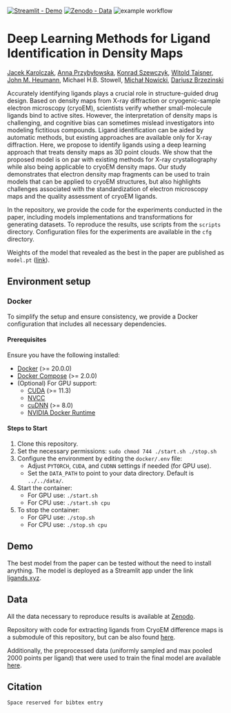 [![Streamlit - Demo](https://img.shields.io/badge/Streamlit-Demo-informational)](https://ligands.cs.put.poznan.pl)
[![Zenodo - Data](https://img.shields.io/badge/Zenodo-Data-informational)](https://zenodo.org/records/10908325)
![example workflow](https://github.com/jkarolczak/ligands-classification/actions/workflows/python-app.yml/badge.svg)


# Deep Learning Methods for Ligand Identification in Density Maps
[Jacek Karolczak](https://github.com/jkarolczak), [Anna Przybyłowska](https://github.com/annprzy), [Konrad Szewczyk](https://github.com/konradszewczyk), [Witold Taisner](https://github.com/wtaisner), [John M. Heumann](https://github.com/jmheumann), Michael H.B. Stowell, [Michał Nowicki](https://github.com/MichalNowicki?tab=repositories), [Dariusz Brzezinski](https://github.com/dabrze)

Accurately identifying ligands plays a crucial role in structure-guided drug design. 
Based on density maps from X-ray diffraction or cryogenic-sample electron microscopy (cryoEM), scientists verify whether small-molecule ligands bind to active sites. 
However, the interpretation of density maps is challenging, and cognitive bias can sometimes mislead investigators into modeling fictitious compounds. 
Ligand identification can be aided by automatic methods, but existing approaches are available only for X-ray diffraction. 
Here, we propose to identify ligands using a deep learning approach that treats density maps as 3D point clouds. 
We show that the proposed model is on par with existing methods for X-ray crystallography while also being applicable to cryoEM density maps. 
Our study demonstrates that electron density map fragments can be used to train models that can be applied to cryoEM structures, but also highlights challenges associated with the standardization of electron microscopy maps and the quality assessment of cryoEM ligands.

In the repository, we provide the code for the experiments conducted in the paper, including models implementations and transformations for generating datasets.
To reproduce the results, use scripts from the `scripts` directory. 
Configuration files for the experiments are available in the `cfg` directory.

Weights of the model that revealed as the best in the paper are published as `model.pt` ([link](https://github.com/jkarolczak/ligand-classification/blob/main/model.pt)).

## Environment setup

### Docker

To simplify the setup and ensure consistency, we provide a Docker configuration that includes all necessary dependencies.

#### Prerequisites

Ensure you have the following installed:

- [Docker](https://docs.docker.com/engine/install/) (>= 20.0.0)
- [Docker Compose](https://docker-docs.netlify.app/compose/install/#install-compose) (>= 2.0.0)
- (Optional) For GPU support:
  - [CUDA](https://developer.nvidia.com/cuda-downloads) (>= 11.3)
  - [NVCC](https://docs.nvidia.com/cuda/cuda-compiler-driver-nvcc/index.html)
  - [cuDNN](https://developer.nvidia.com/cudnn) (>= 8.0)
  - [NVIDIA Docker Runtime](https://developer.nvidia.com/nvidia-container-runtime)

#### Steps to Start

1. Clone this repository.
2. Set the necessary permissions: `sudo chmod 744 ./start.sh ./stop.sh`
3. Configure the environment by editing the `docker/.env` file:
   - Adjust `PYTORCH`, `CUDA`, and `CUDNN` settings if needed (for GPU use).
   - Set the `DATA_PATH` to point to your data directory. Default is `../../data/`.
4. Start the container:
   - For GPU use: `./start.sh`
   - For CPU use: `./start.sh cpu`
5. To stop the container:
   - For GPU use: `./stop.sh`
   - For CPU use: `./stop.sh cpu`

## Demo

The best model from the paper can be tested without the need to install anything. 
The model is deployed as a Streamlit app under the link [ligands.xyz](https://ligands.xyz).

## Data

All the data necessary to reproduce results is available at [Zenodo](https://zenodo.org/record/10908325).

Repository with code for extracting ligands from CryoEM difference maps is a submodule of this repository, but can be also found [here](https://github.com/dabrze/cryo-em-ligand-cutter/tree/6032b5701cad7a4db86f780b91c2078907e36e42).

Additionally, the preprocessed data (uniformly sampled and max pooled 2000 points per ligand) that were used to train the final model are available [here](https://ligands.blob.core.windows.net/ligands/blobs_uniform_2000_max.tar.gz).

## Citation
```
Space reserved for bibtex entry
```